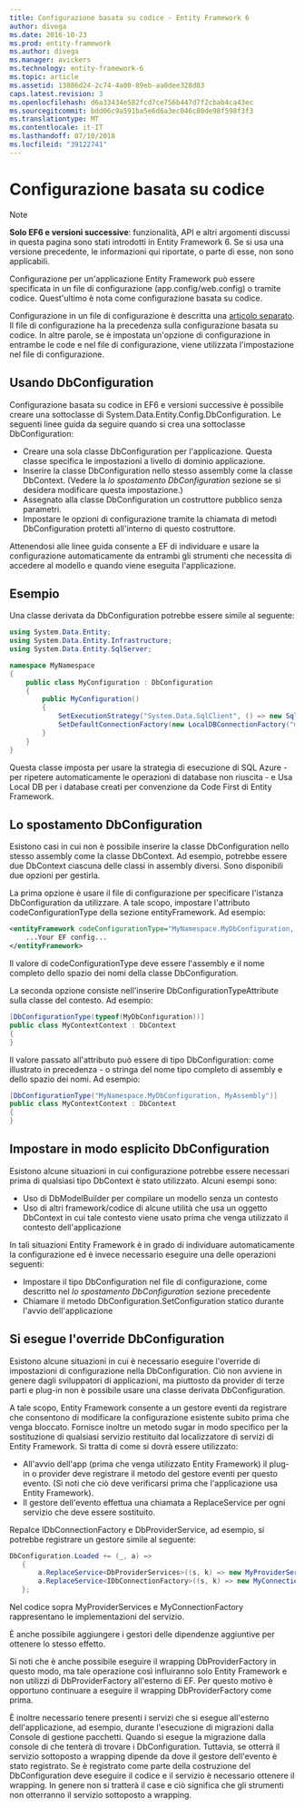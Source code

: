 ```yaml
---
title: Configurazione basata su codice - Entity Framework 6
author: divega
ms.date: 2016-10-23
ms.prod: entity-framework
ms.author: divega
ms.manager: avickers
ms.technology: entity-framework-6
ms.topic: article
ms.assetid: 13886d24-2c74-4a00-89eb-aa0dee328d83
caps.latest.revision: 3
ms.openlocfilehash: d6a33434e582fcd7ce756b447d7f2cbab4ca43ec
ms.sourcegitcommit: bdd06c9a591ba5e6d6a3ec046c80de98f598f3f3
ms.translationtype: MT
ms.contentlocale: it-IT
ms.lasthandoff: 07/10/2018
ms.locfileid: "39122741"
---
```

# <a name="code-based-configuration"></a>Configurazione basata su codice
> [!NOTE]
> **Solo EF6 e versioni successive**: funzionalità, API e altri argomenti discussi in questa pagina sono stati introdotti in Entity Framework 6. Se si usa una versione precedente, le informazioni qui riportate, o parte di esse, non sono applicabili.  

Configurazione per un'applicazione Entity Framework può essere specificata in un file di configurazione (app.config/web.config) o tramite codice. Quest'ultimo è nota come configurazione basata su codice.  

Configurazione in un file di configurazione è descritta una [articolo separato](config-file.md). Il file di configurazione ha la precedenza sulla configurazione basata su codice. In altre parole, se è impostata un'opzione di configurazione in entrambe le code e nel file di configurazione, viene utilizzata l'impostazione nel file di configurazione.  

## <a name="using-dbconfiguration"></a>Usando DbConfiguration  

Configurazione basata su codice in EF6 e versioni successive è possibile creare una sottoclasse di System.Data.Entity.Config.DbConfiguration. Le seguenti linee guida da seguire quando si crea una sottoclasse DbConfiguration:  

- Creare una sola classe DbConfiguration per l'applicazione. Questa classe specifica le impostazioni a livello di dominio applicazione.  
- Inserire la classe DbConfiguration nello stesso assembly come la classe DbContext. (Vedere la *lo spostamento DbConfiguration* sezione se si desidera modificare questa impostazione.)  
- Assegnato alla classe DbConfiguration un costruttore pubblico senza parametri.  
- Impostare le opzioni di configurazione tramite la chiamata di metodi DbConfiguration protetti all'interno di questo costruttore.  

Attenendosi alle linee guida consente a EF di individuare e usare la configurazione automaticamente da entrambi gli strumenti che necessita di accedere al modello e quando viene eseguita l'applicazione.  

## <a name="example"></a>Esempio  

Una classe derivata da DbConfiguration potrebbe essere simile al seguente:  

``` csharp
using System.Data.Entity;
using System.Data.Entity.Infrastructure;
using System.Data.Entity.SqlServer;

namespace MyNamespace
{
    public class MyConfiguration : DbConfiguration
    {
        public MyConfiguration()
        {
            SetExecutionStrategy("System.Data.SqlClient", () => new SqlAzureExecutionStrategy());
            SetDefaultConnectionFactory(new LocalDBConnectionFactory("mssqllocaldb"));
        }
    }
}
```  

Questa classe imposta per usare la strategia di esecuzione di SQL Azure - per ripetere automaticamente le operazioni di database non riuscita - e Usa Local DB per i database creati per convenzione da Code First di Entity Framework.  

## <a name="moving-dbconfiguration"></a>Lo spostamento DbConfiguration  

Esistono casi in cui non è possibile inserire la classe DbConfiguration nello stesso assembly come la classe DbContext. Ad esempio, potrebbe essere due DbContext ciascuna delle classi in assembly diversi. Sono disponibili due opzioni per gestirla.  

La prima opzione è usare il file di configurazione per specificare l'istanza DbConfiguration da utilizzare. A tale scopo, impostare l'attributo codeConfigurationType della sezione entityFramework. Ad esempio:  

``` xml
<entityFramework codeConfigurationType="MyNamespace.MyDbConfiguration, MyAssembly">
    ...Your EF config...
</entityFramework>
```  

Il valore di codeConfigurationType deve essere l'assembly e il nome completo dello spazio dei nomi della classe DbConfiguration.  

La seconda opzione consiste nell'inserire DbConfigurationTypeAttribute sulla classe del contesto. Ad esempio:  

``` csharp  
[DbConfigurationType(typeof(MyDbConfiguration))]
public class MyContextContext : DbContext
{
}
```  

Il valore passato all'attributo può essere di tipo DbConfiguration: come illustrato in precedenza - o stringa del nome tipo completo di assembly e dello spazio dei nomi. Ad esempio:  

``` csharp
[DbConfigurationType("MyNamespace.MyDbConfiguration, MyAssembly")]
public class MyContextContext : DbContext
{
}
```  

## <a name="setting-dbconfiguration-explicitly"></a>Impostare in modo esplicito DbConfiguration  

Esistono alcune situazioni in cui configurazione potrebbe essere necessari prima di qualsiasi tipo DbContext è stato utilizzato. Alcuni esempi sono:  

- Uso di DbModelBuilder per compilare un modello senza un contesto  
- Uso di altri framework/codice di alcune utilità che usa un oggetto DbContext in cui tale contesto viene usato prima che venga utilizzato il contesto dell'applicazione  

In tali situazioni Entity Framework è in grado di individuare automaticamente la configurazione ed è invece necessario eseguire una delle operazioni seguenti:  

- Impostare il tipo DbConfiguration nel file di configurazione, come descritto nel *lo spostamento DbConfiguration* sezione precedente
- Chiamare il metodo DbConfiguration.SetConfiguration statico durante l'avvio dell'applicazione  

## <a name="overriding-dbconfiguration"></a>Si esegue l'override DbConfiguration  

Esistono alcune situazioni in cui è necessario eseguire l'override di impostazioni di configurazione nella DbConfiguration. Ciò non avviene in genere dagli sviluppatori di applicazioni, ma piuttosto da provider di terze parti e plug-in non è possibile usare una classe derivata DbConfiguration.  

A tale scopo, Entity Framework consente a un gestore eventi da registrare che consentono di modificare la configurazione esistente subito prima che venga bloccato.  Fornisce inoltre un metodo sugar in modo specifico per la sostituzione di qualsiasi servizio restituito dal localizzatore di servizi di Entity Framework. Si tratta di come si dovrà essere utilizzato:  

- All'avvio dell'app (prima che venga utilizzato Entity Framework) il plug-in o provider deve registrare il metodo del gestore eventi per questo evento. (Si noti che ciò deve verificarsi prima che l'applicazione usa Entity Framework).  
- Il gestore dell'evento effettua una chiamata a ReplaceService per ogni servizio che deve essere sostituito.  

Repalce IDbConnectionFactory e DbProviderService, ad esempio, si potrebbe registrare un gestore simile al seguente:  

``` csharp
DbConfiguration.Loaded += (_, a) =>
   {
       a.ReplaceService<DbProviderServices>((s, k) => new MyProviderServices(s));
       a.ReplaceService<IDbConnectionFactory>((s, k) => new MyConnectionFactory(s));
   };
```  

Nel codice sopra MyProviderServices e MyConnectionFactory rappresentano le implementazioni del servizio.  

È anche possibile aggiungere i gestori delle dipendenze aggiuntive per ottenere lo stesso effetto.  

Si noti che è anche possibile eseguire il wrapping DbProviderFactory in questo modo, ma tale operazione così influiranno solo Entity Framework e non utilizzi di DbProviderFactory all'esterno di EF. Per questo motivo è opportuno continuare a eseguire il wrapping DbProviderFactory come prima.  

È inoltre necessario tenere presenti i servizi che si esegue all'esterno dell'applicazione, ad esempio, durante l'esecuzione di migrazioni dalla Console di gestione pacchetti. Quando si esegue la migrazione dalla console di che tenterà di trovare i DbConfiguration. Tuttavia, se otterrà il servizio sottoposto a wrapping dipende da dove il gestore dell'evento è stato registrato. Se è registrato come parte della costruzione del DbConfiguration deve eseguire il codice e il servizio è necessario ottenere il wrapping. In genere non si tratterà il case e ciò significa che gli strumenti non otterranno il servizio sottoposto a wrapping.  
